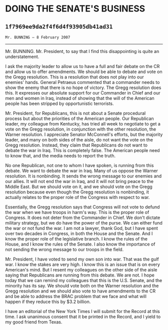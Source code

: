 # DOING THE SENATE'S BUSINESS
## `1f7969ee9da2f4f6d4f93905db41ad31`
`Mr. BUNNING — 8 February 2007`

---


Mr. BUNNING. Mr. President, to say that I find this disappointing is 
quite an understatement.

I ask the majority leader to allow us to have a full and fair debate 
on the CR and allow us to offer amendments. We should be able to debate 
and vote on the Gregg resolution. This is a resolution that does not 
play into our enemies' hands. General Petraeus commented that a 
commander needs to show the enemy that there is no hope of victory. The 
Gregg resolution does this. It expresses our absolute support for our 
Commander in Chief and our men and women in Iraq, instead of showing 
that the will of the American people has been stripped by opportunistic 
terrorists.

Mr. President, for Republicans, this is not about a Senate procedural 
process but about the priorities of the American people. Our Republican 
leader, my colleague from Kentucky, has tried all week to negotiate to 
get a vote on the Gregg resolution, in conjunction with the other 
resolution, the Warner resolution. I appreciate Senator McConnell's 
efforts, but the majority leader, and many on both sides of the aisle, 
do not want the vote on the Gregg resolution. Instead, they claim that 
Republicans do not want to debate the war in Iraq. This is completely 
false. The American people need to know that, and the media needs to 
report the truth.

No one Republican, not one to whom I have spoken, is running from 
this debate. We want to debate the war in Iraq. Many of us oppose the 
Warner resolution. It is nonbinding. It sends the wrong message to our 
enemies and our allies. It will not end the war in Iraq, and it will 
not bring peace to the Middle East. But we should vote on it, and we 
should vote on the Gregg resolution because even though the Gregg 
resolution is nonbinding, it actually relates to the proper role of the 
Congress with respect to war.

Essentially, the Gregg resolution says that Congress will not vote to 
defund the war when we have troops in harm's way. This is the proper 
role of Congress. It does not deter from the Commander in Chief. We 
don't dictate military strategy, but we do have the power of the purse. 
We can either fund the war or not fund the war. I am not a lawyer, 
thank God, but I have spent over two decades in Congress, in both the 
House and the Senate. And I know the proper role of the legislative 
branch. I know the rules of the House, and I know the rules of the 
Senate. I also know the importance of not sending the wrong message to 
our troops in the field.

Mr. President, I have voted to send my own son into war. That was the 
gulf war. I know the stakes are very high. I know this is an issue that 
is on every American's mind. But I resent my colleagues on the other 
side of the aisle saying that Republicans are running from this debate. 
We are not. I hope today that we can remind my colleagues that this is 
the U.S. Senate, and the minority has its say. We should vote both on 
the Warner resolution and the Gregg resolution and we should also vote 
to have amendments to the CR and be able to address the BRAC problem 
that we face and what will happen if they reduce this by $3.2 billion.

I have an editorial of the New York Times I will submit for the 
Record at this time. I ask unanimous consent that it be printed in the 
Record, and I yield to my good friend from Texas.